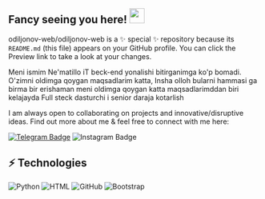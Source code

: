 ## Fancy seeing you here! <img src="https://raw.githubusercontent.com/aemmadi/aemmadi/master/wave.gif" width="30">



odiljonov-web/odiljonov-web is a ✨ special ✨ repository because its `README.md` (this file) appears on your GitHub profile.
You can click the Preview link to take a look at your changes.

Meni ismim Ne'matillo iT beck-end yonalishi bitirganimga ko'p bomadi.
O'zimni oldimga qoygan maqsadlarim katta, Insha olloh bularni hammasi ga birma bir erishaman
meni oldimga qoygan katta maqsadlarimddan biri kelajayda Full steck dasturchi i senior daraja kotarlish

I am always open to collaborating on projects and innovative/disruptive ideas. Find out more about me & feel free to connect with me here:

[![Telegram Badge](https://img.shields.io/badge/@odiljonov_n-2CA5E0?style=flat-square&logo=telegram&logoColor=white&link=https://t.me/odiljonov_n)](https://t.me/odiljonov_n) 
![Instagram Badge](https://img.shields.io/badge/-odiljonov__n-purple?style=flat-square&logo=instagram&logoColor=white&link=https://www.instagram.com/odiljonov__n/#)

## ⚡️ Technologies

![Python](https://img.shields.io/badge/-Python-black?style=flat-square&logo=Python)
![HTML](https://img.shields.io/badge/-HTML-E34F26?style=flat-square&logo=html5&logoColor=white)
![GitHub](https://img.shields.io/badge/-GitHub-181717?style=flat-square&logo=github)
![Bootstrap](https://img.shields.io/badge/-Bootstrap-563D7C?style=flat-square&logo=bootstrap)

